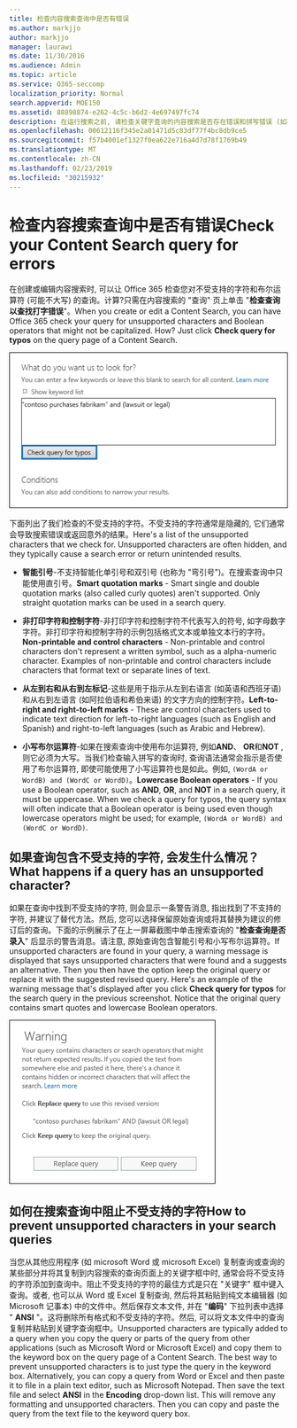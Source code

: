 ```yaml
---
title: 检查内容搜索查询中是否有错误
ms.author: markjjo
author: markjjo
manager: laurawi
ms.date: 11/30/2016
ms.audience: Admin
ms.topic: article
ms.service: O365-seccomp
localization_priority: Normal
search.appverid: MOE150
ms.assetid: 88898874-e262-4c5c-b6d2-4e697497fc74
description: 在运行搜索之前, 请检查关键字查询的内容搜索是否存在错误和拼写错误 (如不受支持的字符和小写布尔运算符)。如果发现错误, 我们将建议已修改的查询。
ms.openlocfilehash: 00612116f345e2a01471d5c83df77f4bc8db9ce5
ms.sourcegitcommit: f57b4001ef1327f0ea622e716a4d7d78f1769b49
ms.translationtype: MT
ms.contentlocale: zh-CN
ms.lasthandoff: 02/23/2019
ms.locfileid: "30215932"
---
```

# <a name="check-your-content-search-query-for-errors"></a><span data-ttu-id="7b070-104">检查内容搜索查询中是否有错误</span><span class="sxs-lookup"><span data-stu-id="7b070-104">Check your Content Search query for errors</span></span>

<span data-ttu-id="7b070-p102">在创建或编辑内容搜索时, 可以让 Office 365 检查您对不受支持的字符和布尔运算符 (可能不大写) 的查询。计算?只需在内容搜索的 "查询" 页上单击 "**检查查询以查找打字错误**"。</span><span class="sxs-lookup"><span data-stu-id="7b070-p102">When you create or edit a Content Search, you can have Office 365 check your query for unsupported characters and Boolean operators that might not be capitalized. How? Just click **Check query for typos** on the query page of a Content Search.</span></span> 
  
![单击 "检查查询是否输入拼写" 以检查不受支持的字符的搜索查询](media/e5314306-cfb2-481d-9b5c-13ce658156e7.png)
  
<span data-ttu-id="7b070-p103">下面列出了我们检查的不受支持的字符。不受支持的字符通常是隐藏的, 它们通常会导致搜索错误或返回意外的结果。</span><span class="sxs-lookup"><span data-stu-id="7b070-p103">Here's a list of the unsupported characters that we check for. Unsupported characters are often hidden, and they typically cause a search error or return unintended results.</span></span>
  
- <span data-ttu-id="7b070-p104">**智能引号**-不支持智能化单引号和双引号 (也称为 "弯引号")。在搜索查询中只能使用直引号。</span><span class="sxs-lookup"><span data-stu-id="7b070-p104">**Smart quotation marks** - Smart single and double quotation marks (also called curly quotes) aren't supported. Only straight quotation marks can be used in a search query.</span></span> 
    
- <span data-ttu-id="7b070-p105">**非打印字符和控制字符**-非打印字符和控制字符不代表写入的符号, 如字母数字字符。非打印字符和控制字符的示例包括格式文本或单独文本行的字符。</span><span class="sxs-lookup"><span data-stu-id="7b070-p105">**Non-printable and control characters** - Non-printable and control characters don't represent a written symbol, such as a alpha-numeric character. Examples of non-printable and control characters include characters that format text or separate lines of text.</span></span> 
    
- <span data-ttu-id="7b070-115">**从左到右和从右到左标记**-这些是用于指示从左到右语言 (如英语和西班牙语) 和从右到左语言 (如阿拉伯语和希伯来语) 的文字方向的控制字符。</span><span class="sxs-lookup"><span data-stu-id="7b070-115">**Left-to-right and right-to-left marks** - These are control characters used to indicate text direction for left-to-right languages (such as English and Spanish) and right-to-left languages (such as Arabic and Hebrew).</span></span>
    
- <span data-ttu-id="7b070-p106">**小写布尔运算符**-如果在搜索查询中使用布尔运算符, 例如**AND**、 **OR**和**NOT** , 则它必须为大写。当我们检查输入拼写的查询时, 查询语法通常会指示是否使用了布尔运算符, 即使可能使用了小写运算符也是如此。例如, `(WordA or WordB) and (WordC or WordD)`。</span><span class="sxs-lookup"><span data-stu-id="7b070-p106">**Lowercase Boolean operators** - If you use a Boolean operator, such as **AND**, **OR**, and **NOT** in a search query, it must be uppercase. When we check a query for typos, the query syntax will often indicate that a Boolean operator is being used even though lowercase operators might be used; for example,  `(WordA or WordB) and (WordC or WordD)`.</span></span>
    
## <a name="what-happens-if-a-query-has-an-unsupported-character"></a><span data-ttu-id="7b070-118">如果查询包含不受支持的字符, 会发生什么情况？</span><span class="sxs-lookup"><span data-stu-id="7b070-118">What happens if a query has an unsupported character?</span></span>

<span data-ttu-id="7b070-p107">如果在查询中找到不受支持的字符, 则会显示一条警告消息, 指出找到了不支持的字符, 并建议了替代方法。然后, 您可以选择保留原始查询或将其替换为建议的修订后的查询。下面的示例展示了在上一屏幕截图中单击搜索查询的 "**检查查询是否录入**" 后显示的警告消息。请注意, 原始查询包含智能引号和小写布尔运算符。</span><span class="sxs-lookup"><span data-stu-id="7b070-p107">If unsupported characters are found in your query, a warning message is displayed that says unsupported characters that were found and a suggests an alternative. Then you then have the option keep the original query or replace it with the suggested revised query. Here's an example of the warning message that's displayed after you click **Check query for typos** for the search query in the previous screenshot. Notice that the original query contains smart quotes and lowercase Boolean operators.</span></span> 
  
![将显示一条警告消息, 其中包含查询的建议修订](media/23214b30-8e52-412c-bd80-63fb1b3ed52d.png)
  
## <a name="how-to-prevent-unsupported-characters-in-your-search-queries"></a><span data-ttu-id="7b070-124">如何在搜索查询中阻止不受支持的字符</span><span class="sxs-lookup"><span data-stu-id="7b070-124">How to prevent unsupported characters in your search queries</span></span>

<span data-ttu-id="7b070-p108">当您从其他应用程序 (如 microsoft Word 或 microsoft Excel) 复制查询或查询的某些部分并将其复制到内容搜索的查询页面上的关键字框中时, 通常会将不受支持的字符添加到查询中。阻止不受支持的字符的最佳方式是只在 "关键字" 框中键入查询。或者, 也可以从 Word 或 Excel 复制查询, 然后将其粘贴到纯文本编辑器 (如 Microsoft 记事本) 中的文件中。然后保存文本文件, 并在 "**编码**" 下拉列表中选择 " **ANSI** "。这将删除所有格式和不受支持的字符。然后, 可以将文本文件中的查询复制并粘贴到关键字查询框中。</span><span class="sxs-lookup"><span data-stu-id="7b070-p108">Unsupported characters are typically added to a query when you copy the query or parts of the query from other applications (such as Microsoft Word or Microsoft Excel) and copy them to the keyword box on the query page of a Content Search. The best way to prevent unsupported characters is to just type the query in the keyword box. Alternatively, you can copy a query from Word or Excel and then paste it to file in a plain text editor, such as Microsoft Notepad. Then save the text file and select **ANSI** in the **Encoding** drop-down list. This will remove any formatting and unsupported characters. Then you can copy and paste the query from the text file to the keyword query box.</span></span> 
